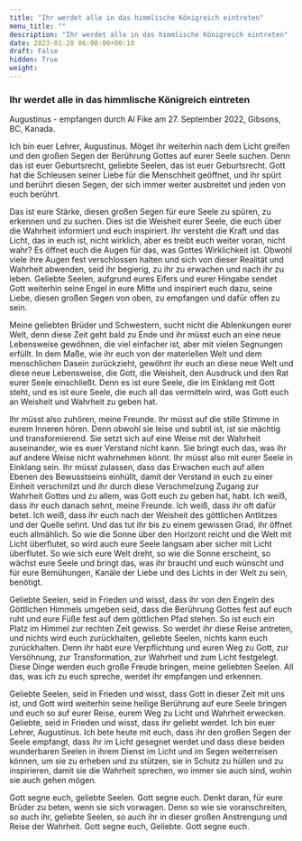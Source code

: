 ```yaml
---
title: "Ihr werdet alle in das himmlische Königreich eintreten"
menu_title: ""
description: "Ihr werdet alle in das himmlische Königreich eintreten"
date: 2023-01-28 06:00:00+00:10
draft: False
hidden: True
weight:
---
```

### Ihr werdet alle in das himmlische Königreich eintreten

Augustinus - empfangen durch Al Fike am 27. September 2022, Gibsons, BC, Kanada.

Ich bin euer Lehrer, Augustinus. Möget ihr weiterhin nach dem Licht greifen und den großen Segen der Berührung Gottes auf eurer Seele suchen. Denn das ist euer Geburtsrecht, geliebte Seelen, das ist euer Geburtsrecht. Gott hat die Schleusen seiner Liebe für die Menschheit geöffnet, und ihr spürt und berührt diesen Segen, der sich immer weiter ausbreitet und jeden von euch berührt. 

Das ist eure Stärke, diesen großen Segen für eure Seele zu spüren, zu erkennen und zu suchen. Dies ist die Weisheit eurer Seele, die euch über die Wahrheit informiert und euch inspiriert. Ihr versteht die Kraft und das Licht, das in euch ist, nicht wirklich, aber es treibt euch weiter voran, nicht wahr? Es öffnet euch die Augen für das, was Gottes Wirklichkeit ist. Obwohl viele ihre Augen fest verschlossen halten und sich von dieser Realität und Wahrheit abwenden, seid ihr begierig, zu ihr zu erwachen und nach ihr zu leben. Geliebte Seelen, aufgrund eures Eifers und eurer Hingabe sendet Gott weiterhin seine Engel in eure Mitte und inspiriert euch dazu, seine Liebe, diesen großen Segen von oben, zu empfangen und dafür offen zu sein. 

Meine geliebten Brüder und Schwestern, sucht nicht die Ablenkungen eurer Welt, denn diese Zeit geht bald zu Ende und ihr müsst euch an eine neue Lebensweise gewöhnen, die viel einfacher ist, aber mit vielen Segnungen erfüllt. In dem Maße, wie ihr euch von der materiellen Welt und dem menschlichen Dasein zurückzieht, gewöhnt ihr euch an diese neue Welt und diese neue Lebensweise, die Gott, die Weisheit, den Ausdruck und den Rat eurer Seele einschließt. Denn es ist eure Seele, die im Einklang mit Gott steht, und es ist eure Seele, die euch all das vermitteln wird, was Gott euch an Weisheit und Wahrheit zu geben hat. 

Ihr müsst also zuhören, meine Freunde. Ihr müsst auf die stille Stimme in eurem Inneren hören. Denn obwohl sie leise und subtil ist, ist sie mächtig und transformierend. Sie setzt sich auf eine Weise mit der Wahrheit auseinander, wie es euer Verstand nicht kann. Sie bringt euch das, was ihr auf andere Weise nicht wahrnehmen könnt. Ihr müsst also mit eurer Seele in Einklang sein. Ihr müsst zulassen, dass das Erwachen euch auf allen Ebenen des Bewusstseins einhüllt, damit der Verstand in euch zu einer Einheit verschmilzt und ihr durch diese Verschmelzung Zugang zur Wahrheit Gottes und zu allem, was Gott euch zu geben hat, habt. Ich weiß, dass ihr euch danach sehnt, meine Freunde. Ich weiß, dass ihr oft dafür betet. Ich weiß, dass ihr euch nach der Weisheit des göttlichen Antlitzes und der Quelle sehnt. Und das tut ihr bis zu einem gewissen Grad, ihr öffnet euch allmählich. So wie die Sonne über den Horizont reicht und die Welt mit Licht überflutet, so wird auch eure Seele langsam aber sicher mit Licht überflutet. So wie sich eure Welt dreht, so wie die Sonne erscheint, so wächst eure Seele und bringt das, was ihr braucht und euch wünscht und für eure Bemühungen, Kanäle der Liebe und des Lichts in der Welt zu sein, benötigt.

Geliebte Seelen, seid in Frieden und wisst, dass ihr von den Engeln des Göttlichen Himmels umgeben seid, dass die Berührung Gottes fest auf euch ruht und eure Füße fest auf dem göttlichen Pfad stehen. So ist euch ein Platz im Himmel zur rechten Zeit gewiss. So werdet ihr diese Reise antreten, und nichts wird euch zurückhalten, geliebte Seelen, nichts kann euch zurückhalten. Denn ihr habt eure Verpflichtung und euren Weg zu Gott, zur Versöhnung, zur Transformation, zur Wahrheit und zum Licht festgelegt. Diese Dinge werden euch große Freude bringen, meine geliebten Seelen. All das, was ich zu euch spreche, werdet ihr empfangen und erkennen.

Geliebte Seelen, seid in Frieden und wisst, dass Gott in dieser Zeit mit uns ist, und Gott wird weiterhin seine heilige Berührung auf eure Seele bringen und euch so auf eurer Reise, eurem Weg zu Licht und Wahrheit erwecken. Geliebte, seid in Frieden und wisst, dass ihr geliebt werdet. Ich bin euer Lehrer, Augustinus. Ich bete heute mit euch, dass ihr den großen Segen der Seele empfangt, dass ihr im Licht gesegnet werdet und dass diese beiden wunderbaren Seelen in ihrem Dienst im Licht und im Segen weiterreisen können, um sie zu erheben und zu stützen, sie in Schutz zu hüllen und zu inspirieren, damit sie die Wahrheit sprechen, wo immer sie auch sind, wohin sie auch gehen mögen. 

Gott segne euch, geliebte Seelen. Gott segne euch. Denkt daran, für eure Brüder zu beten, wenn sie sich vorwagen. Denn so wie sie voranschreiten, so auch ihr, geliebte Seelen, so auch ihr in dieser großen Anstrengung und Reise der Wahrheit. Gott segne euch, Geliebte. Gott segne euch.